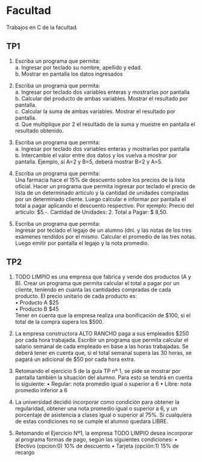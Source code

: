 # Facultad

Trabajos en C de la facultad.

## TP1

1. Escriba un programa que permita:<br>
    a. Ingresar por teclado su nombre, apellido y edad.<br>
    b. Mostrar en pantalla los datos ingresados
    
2. Escriba un programa que permita:<br>
    a. Ingresar por teclado dos variables enteras y mostrarlas por pantalla<br>
    b. Calcular del producto de ambas variables. Mostrar el resultado por pantalla.<br>
    c. Calcular la suma de ambas variables. Mostrar el resultado por pantalla.<br>
    d. Que multiplique por 2 el resultado de la suma y muestre en pantalla el resultado obtenido.<br>

3. Escriba un programa que permita:<br>
    a. Ingresar por teclado dos variables enteras y mostrarlas por pantalla<br>
    b. Intercambie el valor entre dos datos y los vuelva a mostrar por pantalla. Ejemplo, si A=2 y B=5,
    deberá mostrar B=2 y A=5.<br>

4. Escriba un programa que permita:<br>
    Una farmacia hace el 15% de descuento sobre los precios de la lista oficial. Hacer un programa que
    permita ingresar por teclado el precio de lista de un determinado artículo y la cantidad de unidades
    compradas por un determinado cliente. Luego calcular e informar por pantalla el total a pagar aplicando el
    descuento respectivo. Por ejemplo: Precio del artículo: $5.-. Cantidad de Unidades: 2. Total a Pagar: $
    8,50.

5. Escriba un programa que permita: <br>
    Ingresar por teclado el legajo de un alumno (dni. y las notas de los tres exámenes rendidos por el mismo.
    Calcular el promedio de las tres notas. Luego emitir por pantalla el legajo y la nota promedio.


## TP2

1. TODO LIMPIO es una empresa que fabrica y vende dos productos (A y B). Crear un programa que
    permita calcular el total a pagar por un cliente, teniendo en cuanta las cantidades compradas de cada
    producto.
    El precio unitario de cada producto es: <br>
        • Producto A $25<br>
        • Producto B $45<br>
    Tener en cuenta que la empresa realiza una bonificación de $100, si el total de la compra supera los
    $500.

2. La empresa constructora ALTO RANCHO paga a sus empleados $250 por cada hora trabajada. Escribir
un programa que permita calcular el salario semanal de cada empleado en base a las horas trabajadas.
Se deberá tener en cuenta que, si el total semanal supera las 30 horas, se pagará un adicional de $50
por cada hora extra.

3. Retomando el ejercicio 5 de la guía TP nº 1, se pide se mostrar por pantalla también la situación del
alumno. Para esto se tendrá en cuenta lo siguiente:
• Regular: nota promedio igual o superior a 6
• Libre: nota promedio inferior a 6

4. La universidad decidió incorporar como condición para obtener la regularidad, obtener una nota promedio
igual o superior a 6, y un porcentaje de asistencia a clases igual o superior al 75%. Si cualquiera de estas
condiciones no se cumple el alumno quedara LIBRE.

5. Retomando el Ejercicio Nº1, la empresa TODO LIMPIO desea incorporar al programa formas de pago,
según las siguientes condiciones:
• Efectivo (opcion:0) 10% de descuento
• Tarjeta (opción:1) 15% de recargo


